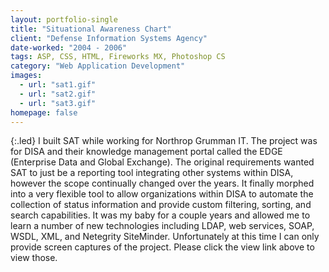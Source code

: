 ```yaml
---
layout: portfolio-single
title: "Situational Awareness Chart"
client: "Defense Information Systems Agency"
date-worked: "2004 - 2006"
tags: ASP, CSS, HTML, Fireworks MX, Photoshop CS
category: "Web Application Development"
images:
  - url: "sat1.gif"
  - url: "sat2.gif"
  - url: "sat3.gif"
homepage: false
---
```

{:.led}
I built SAT while working for Northrop Grumman IT. The project was for DISA and their knowledge management portal called the EDGE (Enterprise Data and Global Exchange). The original requirements wanted SAT to just be a reporting tool integrating other systems within DISA, however the scope continually changed over the years. It finally morphed into a very flexible tool to allow organizations within DISA to automate the collection of status information and provide custom filtering, sorting, and search capabilities. It was my baby for a couple years and allowed me to learn a number of new technologies including LDAP, web services, SOAP, WSDL, XML, and Netegrity SiteMinder. Unfortunately at this time I can only provide screen captures of the project. Please click the view link above to view those.
